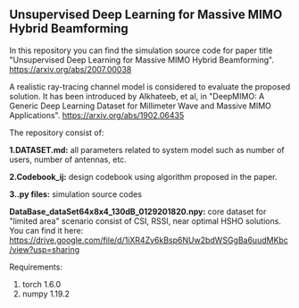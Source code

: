 ## Unsupervised Deep Learning for Massive MIMO Hybrid Beamforming



In this repository you can find the simulation source code for paper title "Unsupervised Deep Learning for Massive MIMO Hybrid Beamforming". <https://arxiv.org/abs/2007.00038>

A realistic ray-tracing channel model is considered to evaluate the proposed solution. It has been introduced by Alkhateeb, et al, in "DeepMIMO: A Generic Deep Learning Dataset for Millimeter Wave and Massive MIMO Applications". <https://arxiv.org/abs/1902.06435>


The repository consist of:

**1.DATASET.md:** all parameters related to system model such as number of users, number of antennas, etc.

**2.Codebook_ij:** design codebook using algorithm proposed in the paper.

**3..py files:** simulation source codes

**DataBase_dataSet64x8x4_130dB_0129201820.npy:** core dataset for "limited area" scenario consist of CSI, RSSI, near optimal HSHO solutions. You can find it here:
https://drive.google.com/file/d/1iXR4Zv6kBsp6NUw2bdWSGgBa6uudMKbc/view?usp=sharing

Requirements:
1. torch 1.6.0
2. numpy 1.19.2

